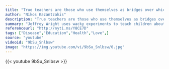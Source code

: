 ```yaml
---
title: "True teachers are those who use themselves as bridges over which they invite their students to cross; then, having facilitated their crossing, joyfully collapse, encouraging them to create their own."
author: "Nikos Kazantzakis"
description: "True teachers are those who use themselves as bridges over which they invite their students to cross; then, having facilitated their crossing, joyfully collapse, encouraging them to create their own. - Nikos Kazantzakis quotes from GetInspired365.com"
summary: "Jeffrey Wright uses wacky experiments to teach children about the universe, but it is his own personal story that teaches them the true meaning of life.  Related article: http://nyti.ms/Y8CE7D"
referenceurl: "http://nyti.ms/Y8CE7D"
tags: ["Disease","Education","Health","Love",]
source: "youtube"
videoid: "9bSu_Snlbsw"
image: "https://img.youtube.com/vi/9bSu_Snlbsw/0.jpg"
---
```


{{< youtube 9bSu_Snlbsw >}}
